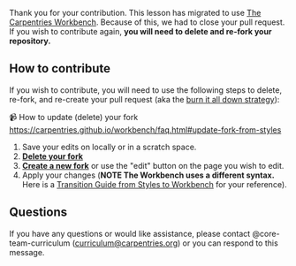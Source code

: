 Thank you for your contribution. This lesson has migrated to use [The
Carpentries Workbench][workbench]. Because of this, we had to close your pull
request. If you wish to contribute again, **you will need to delete and re-fork
your repository.**

## How to contribute

If you wish to contribute, you will need to use the following steps to delete,
re-fork, and re-create your pull request (aka the [burn it all down
strategy](https://happygitwithr.com/burn.html)):

:video_camera: How to update (delete) your fork <https://carpentries.github.io/workbench/faq.html#update-fork-from-styles>

1. Save your edits on locally or in a scratch space.
2. **[Delete your fork](https://docs.github.com/en/repositories/creating-and-managing-repositories/deleting-a-repository)** 
3. **[Create a new fork](https://docs.github.com/en/get-started/quickstart/fork-a-repo)** or use the "edit" button on the page you wish to edit.
4. Apply your changes (**NOTE The Workbench uses a different syntax.** Here is a [Transition Guide from Styles to Workbench](https://carpentries.github.io/workbench/transition-guide.html) for your reference).

## Questions

If you have any questions or would like assistance, please contact
@core-team-curriculum (curriculum@carpentries.org) or you can respond to this
message.

[workbench]: https://carpentries.github.io/workbench
